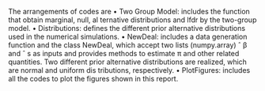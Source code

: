 The arrangements of codes are
 • Two Group Model: includes the function that obtain marginal, null, al
ternative distributions and lfdr by the two-group model.
 • Distributions: defines the different prior alternative distributions used in
 the numerical simulations.
 • NewDeal: includes a data generation function and the class NewDeal,
 which accept two lists (numpy.array) ˆ β and ˆ s as inputs and provides
 methods to estimate π and other related quantities. Two different prior
 alternative distributions are realized, which are normal and uniform dis
tributions, respectively.
 • PlotFigures: includes all the codes to plot the figures shown in this report.
